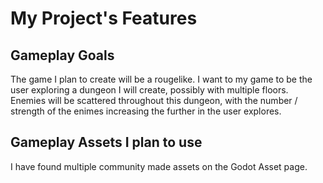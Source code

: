 # My Project's Features

## Gameplay Goals
<p>The game I plan to create will be a rougelike. I want to my game to be the user exploring a dungeon I will create, possibly with multiple floors. Enemies will be scattered throughout this dungeon, with the
number / strength of the enimes increasing the further in the user explores.</p>

## Gameplay Assets I plan to use
<p>I have found multiple community made assets on the Godot Asset page.</p>
